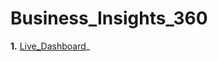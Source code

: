 # Business_Insights_360
 **1.**  [Live_Dashboard](https://www.novypro.com/project/businessinsights360-4)_ 
